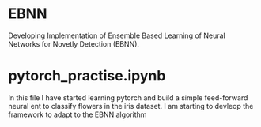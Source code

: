 # EBNN
Developing Implementation of Ensemble Based Learning of Neural Networks for Novetly Detection (EBNN). 

# pytorch_practise.ipynb
In this file I have started learning pytorch and build a simple feed-forward neural ent to classify flowers in the iris dataset. I am starting to devleop the framework to adapt to the EBNN algorithm

